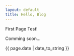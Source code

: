 ```yaml
---
layout: default
title: Hello, Blog
---
```

<p>First Page Test!</p>
<p>Comming soon...</p>
<p>{{ page.date | date_to_string }}</p>